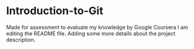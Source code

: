 # Introduction-to-Git
Made for assessment to evaluate my knowledge by Google Coursera
I am editing the README file. Adding some more details about the project description.
